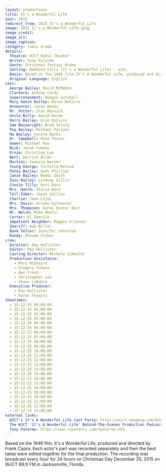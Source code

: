 ```yaml
---
layout: productions
title: It's a Wonderful Life
year: 2015
redirect_from: 2015_It's_a_Wonderful_Life
image: 2015_It's_a_Wonderful_Life.jpeg
image_credit: 
image_alt:
image_caption:
category: radio drama
details:
  Theatre: WJCT Radio Theater
  Writer: Tony Palermo 
  Genre: Christmas fantasy drama
  Setting: Bedford Falls (It's a Wonderful Life) - wiki
  Basis: Based on the 1946 film It's A Wonderful Life, produced and directed by Frank Capra.
  Original Language: English
cast:
  George Bailey: David McMahon
  Clarence: Andrew Cardy
  Superintendent: Redgie Gutshall
  Mary Hatch Bailey: Aaron DeCicco
  Announcer: Jason Woods
  Mr. Potter: Stan Mesnick
  Uncle Billy: David Horne
  Harry Bailey: Erik DeCicco
  Sam Wainwright: Brad Selvig
  Pop Bailey: Michael Parsons
  Ma Bailey: Carole Banks
  Dr. Campbell: Pete Peaver
  Gower: Michael Ray
  Nick: Jacob Comeau
  Ernie: Christian Lee
  Bert: Derrick Allen
  Martini: Vanessa Warner
  Young George: Victoria Relova
  Petey Bailey: Gadi Phillips
  Janie Bailey: Naomi Smith
  Zuzu Bailey: Lindsay Gillis
  Cousin Tilly: Geri Bass
  Mrs. Hatch: Gloria Ware
  Toll-Taker: Jason Collins
  Charlie: Jean Lijoi
  Mrs. Davis: Arlene Sylvester
  Mrs. Thompson: Karen Koster Burr
  Mr. Welch: Mike Khalil
  Carter: Al Emerick
  Impatient Neighbor: Maggie O'Connor
  Sheriff: Bob Miller
  Bank Teller: Jennifer Johnston
  Randy: Rhonda Fisher
crew:
  Director: Ray Hollister
  Editor: Ray Hollister
  Casting Director: Michele Simkulet
  Production Assistance: 
    - Mary McIntyre
    - Gregory Todaro
    - Ben Freid
    - Christopher Lee
    - Shawn LeNoble
  Executive Producer: 
    - Ray Hollister
    - Karen Feagins
showtimes: 
  - 15-12-25 00:00:00
  - 15-12-25 01:00:00
  - 15-12-25 02:00:00
  - 15-12-25 03:00:00
  - 15-12-25 04:00:00
  - 15-12-25 05:00:00
  - 15-12-25 06:00:00
  - 15-12-25 07:00:00
  - 15-12-25 08:00:00
  - 15-12-25 09:00:00
  - 15-12-25 10:00:00
  - 15-12-25 11:00:00
  - 15-12-25 12:00:00
  - 15-12-25 13:00:00
  - 15-12-25 14:00:00
  - 15-12-25 15:00:00
  - 15-12-25 16:00:00
  - 15-12-25 17:00:00
  - 15-12-25 18:00:00
  - 15-12-25 19:00:00
  - 15-12-25 20:00:00
  - 15-12-25 21:00:00
  - 15-12-25 22:00:00
  - 15-12-25 23:00:00
external_links:
  WJCT's It's A Wonderful Life Cast Party: https://wjct.smugmug.com/WJCTs-Its-A-Wonderful-Life/
  The WJCT 'It's A Wonderful Life' Behind-The-Scenes Production Podcast Thing: https://news.wjct.org/programs/wjct-its-wonderful-life-behind-scenes-production-podcast-thing
  Tony Palermo: https://www.ruyasonic.com/tpalermo.htm
---
```


Based on the 1946 film, It's a Wonderful Life, produced and directed by Frank Capra. Each actor's part was recorded separately and then the best takes were edited together for the final production. The recording was broadcast every hour for 24 hours on Christmas Day December 25, 2015 on WJCT 89.9 FM in Jacksonville, Florida.
